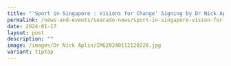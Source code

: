 ```yaml
---
title: "'Sport in Singapore : Visions for Change' Signing by Dr Nick Aplin"
permalink: /news-and-events/searado-news/sport-in-singapore-vision-for-change/
date: 2024-01-17
layout: post
description: ""
image: /images/Dr Nick Aplin/IMG20240112120226.jpg
variant: tiptap
---
```

